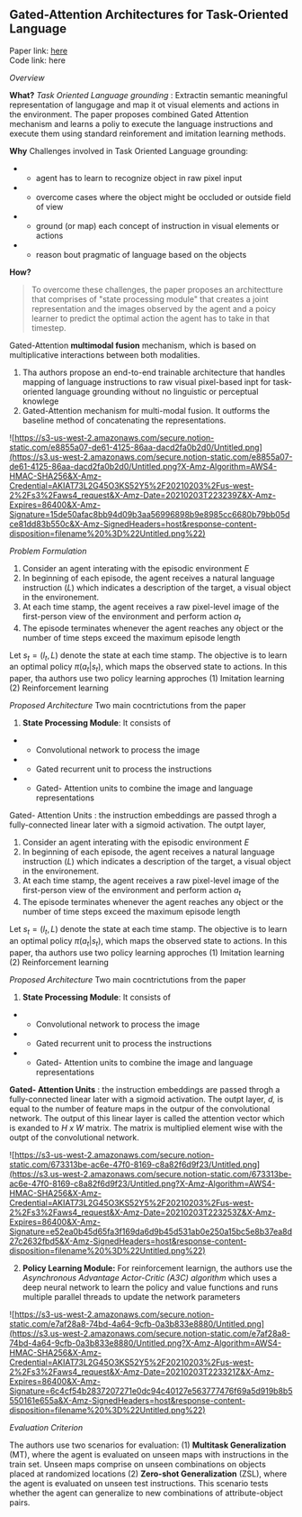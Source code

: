 ## Gated-Attention Architectures for Task-Oriented Language

Paper link: [here](https://arxiv.org/pdf/1706.07230.pdf) \
Code link: here

*Overview*

**What?** *Task Oriented Language grounding* : Extractin semantic meaningful representation of langugage and map it ot visual elements and actions in the environment. The paper proposes combined Gated Attention mechanism and learns a poliy to execute the language instructions and execute them using standard reinforement and imitation learning methods. 

**Why**
Challenges involved in Task Oriented Language grounding:
- - agent has to learn to recognize object in raw pixel input
- - overcome cases where the object might be occluded or outside field of view
- - ground (or map) each concept of instruction in visual elements or actions 
- - reason bout pragmatic of language based on the objects 

**How?**

> To overcome these challenges, the paper proposes an architectture that comprises of "state processing module" that creates a joint representation and the images observed by the agent and a poicy learner to predict the optimal action the agent has to take in that timestep.

 Gated-Attention **multimodal fusion** mechanism, which is based on multiplicative
interactions between both modalities.

1) Tha authors propose an end-to-end trainable architecture that handles mapping of language instructions to raw visual pixel-based inpt for task-oriented language grounding without no linguistic or perceptual knowlege
2) Gated-Attention mechanism for multi-modal fusion. It outforms the baseline method of concatenating the representations. 

![https://s3-us-west-2.amazonaws.com/secure.notion-static.com/e8855a07-de61-4125-86aa-dacd2fa0b2d0/Untitled.png](https://s3.us-west-2.amazonaws.com/secure.notion-static.com/e8855a07-de61-4125-86aa-dacd2fa0b2d0/Untitled.png?X-Amz-Algorithm=AWS4-HMAC-SHA256&X-Amz-Credential=AKIAT73L2G45O3KS52Y5%2F20210203%2Fus-west-2%2Fs3%2Faws4_request&X-Amz-Date=20210203T223239Z&X-Amz-Expires=86400&X-Amz-Signature=15de50afac8bb94d09b3aa56996898b9e8985cc6680b79bb05dce81dd83b550c&X-Amz-SignedHeaders=host&response-content-disposition=filename%20%3D%22Untitled.png%22)

*Problem Formulation*

1) Consider an agent interating with the episodic environment $E$
2) In beginning of each episode, the agent receives a natural language instruction ($L$) which indicates a description of the target, a visual object in the environement.
3) At each time stamp, the agent receives a raw pixel-level image of the first-person view of the environment and perform action $a_t$
4) The episode terminates whenever the agent reaches any object or the number of time steps exceed the maximum episode length

Let  $s_t = (I_t,L)$ denote the state at each time stamp. The objective is to learn an optimal policy $\pi(a_t|s_t)$, which maps the observed state to actions. In this paper, tha authors use two policy learning approches
(1) Imitation learning
(2) Reinforcement learning

*Proposed Architecture*
Two main cocntrictutions from the paper

1) **State Processing Module**:  It consists of 
- - Convolutional network to process the image
- - Gated recurrent unit to process the instructions
- - Gated- Attention units to combine the image and language representations

 Gated- Attention Units : the instruction embeddings are passed throgh a fully-connected linear later with a sigmoid activation. The outpt layer,  

1) Consider an agent interating with the episodic environment $E$
2) In beginning of each episode, the agent receives a natural language instruction ($L$) which indicates a description of the target, a visual object in the environement.
3) At each time stamp, the agent receives a raw pixel-level image of the first-person view of the environment and perform action $a_t$
4) The episode terminates whenever the agent reaches any object or the number of time steps exceed the maximum episode length

Let  $s_t = (I_t,L)$ denote the state at each time stamp. The objective is to learn an optimal policy $\pi(a_t|s_t)$, which maps the observed state to actions. In this paper, tha authors use two policy learning approches
(1) Imitation learning
(2) Reinforcement learning

*Proposed Architecture*
Two main cocntrictutions from the paper

1. **State Processing Module**:  It consists of 
- - Convolutional network to process the image
- - Gated recurrent unit to process the instructions
- - Gated- Attention units to combine the image and language representations

**Gated- Attention Units** : the instruction embeddings are passed throgh a fully-connected linear later with a sigmoid activation. The outpt layer, *d,* is equal to the number of feature maps in the outpur of the convolutional network. The output of this linear layer is called the attention vector which is exanded to *H x W* matrix. The matrix is multiplied element wise with the outpt of the convolutional network. 

![https://s3-us-west-2.amazonaws.com/secure.notion-static.com/673313be-ac6e-47f0-8169-c8a82f6d9f23/Untitled.png](https://s3.us-west-2.amazonaws.com/secure.notion-static.com/673313be-ac6e-47f0-8169-c8a82f6d9f23/Untitled.png?X-Amz-Algorithm=AWS4-HMAC-SHA256&X-Amz-Credential=AKIAT73L2G45O3KS52Y5%2F20210203%2Fus-west-2%2Fs3%2Faws4_request&X-Amz-Date=20210203T223253Z&X-Amz-Expires=86400&X-Amz-Signature=e52ea0b45d65fa3f169da6d9b45d531ab0e250a15bc5e8b37ea8d27c2632fbd5&X-Amz-SignedHeaders=host&response-content-disposition=filename%20%3D%22Untitled.png%22)

2. **Policy Learning Module:** For reinforcement learnign, the authors use the *Asynchronous Advantage Actor-Critic (A3C) algorithm* which uses a deep neural network to learn the policy and value functions and runs multiple parallel threads to update the network parameters

![https://s3-us-west-2.amazonaws.com/secure.notion-static.com/e7af28a8-74bd-4a64-9cfb-0a3b833e8880/Untitled.png](https://s3.us-west-2.amazonaws.com/secure.notion-static.com/e7af28a8-74bd-4a64-9cfb-0a3b833e8880/Untitled.png?X-Amz-Algorithm=AWS4-HMAC-SHA256&X-Amz-Credential=AKIAT73L2G45O3KS52Y5%2F20210203%2Fus-west-2%2Fs3%2Faws4_request&X-Amz-Date=20210203T223321Z&X-Amz-Expires=86400&X-Amz-Signature=6c4cf54b2837207271e0dc94c40127e563777476f69a5d919b8b5550161e655a&X-Amz-SignedHeaders=host&response-content-disposition=filename%20%3D%22Untitled.png%22)

*Evaluation Criterion*

The authors use two scenarios for evaluation:
(1) **Multitask Generalization** (MT), where the agent is evaluated on unseen maps with instructions in the train set. Unseen maps comprise on unseen combinations on objects placed at randomized locations
(2) **Zero-shot Generalization** (ZSL), where the agent is evaluated on unseen test instructions. This scenario tests whether the agent can generalize to new combinations of attribute-object pairs.